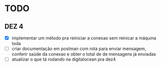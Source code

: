 # TODO

## DEZ 4
- [x] implementar um método pra reiniciar a conexao sem reinicar a máquina toda
- [ ] criar documentação em postman com rota para enviar mensagem, conferir saúde da conexao e obter o total de de mensagens já enviadas
- [ ] atualizar o que tá rodando na digitalocean pra dez4
